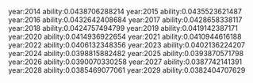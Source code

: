 year:2014
 ability:0.0438706288214
year:2015
 ability:0.0435523621487
year:2016
 ability:0.0432642408684
year:2017
 ability:0.0428658338117
year:2018
 ability:0.0424757494799
year:2019
 ability:0.0419142387171
year:2020
 ability:0.0414936922654
year:2021
 ability:0.0410944616188
year:2022
 ability:0.0406132348356
year:2023
 ability:0.0402136224207
year:2024
 ability:0.0398815882482
year:2025
 ability:0.0393870571798
year:2026
 ability:0.0390070330258
year:2027
 ability:0.0387742141391
year:2028
 ability:0.0385469077061
year:2029
 ability:0.0382404707629
